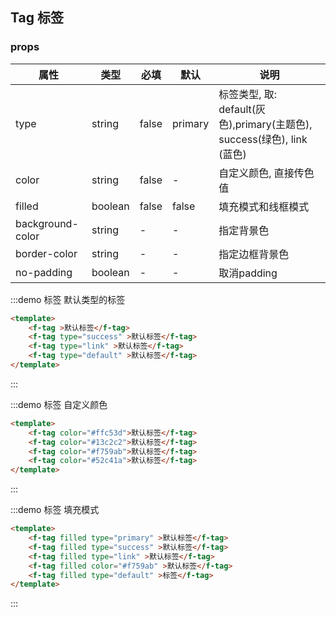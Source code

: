 ## Tag 标签

### props

| 属性             | 类型    | 必填  | 默认    | 说明                                                                     |
| ---------------- | ------- | ----- | ------- | ------------------------------------------------------------------------ |
| type             | string  | false | primary | 标签类型, 取: default(灰色),primary(主题色),  success(绿色), link (蓝色) |
| color            | string  | false | -       | 自定义颜色, 直接传色值                                                   |
| filled           | boolean | false | false   | 填充模式和线框模式                                                       |
| background-color | string  | -     | -       | 指定背景色                                                               |
| border-color     | string  | -     | -       | 指定边框背景色                                                           |
| no-padding       | boolean | -     | -       | 取消padding                                                              |

:::demo 标签
默认类型的标签

```html
<template>
    <f-tag >默认标签</f-tag>
    <f-tag type="success" >默认标签</f-tag>
    <f-tag type="link" >默认标签</f-tag>
    <f-tag type="default" >默认标签</f-tag>
</template>
```
:::

:::demo 标签
自定义颜色

```html
<template>
    <f-tag color="#ffc53d">默认标签</f-tag>
    <f-tag color="#13c2c2">默认标签</f-tag>
    <f-tag color="#f759ab">默认标签</f-tag>
    <f-tag color="#52c41a">默认标签</f-tag>
</template>
```
:::

:::demo 标签
填充模式

```html
<template>
    <f-tag filled type="primary" >默认标签</f-tag>
    <f-tag filled type="success" >默认标签</f-tag>
    <f-tag filled type="link" >默认标签</f-tag>
    <f-tag filled color="#f759ab" >默认标签</f-tag>
    <f-tag filled type="default" >标签</f-tag>
</template>
```
:::
